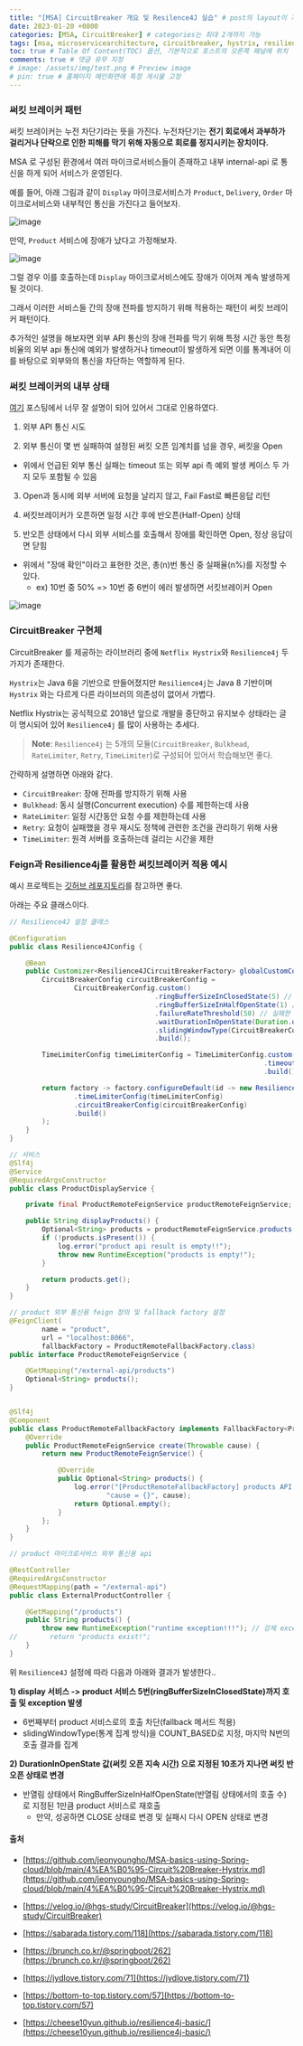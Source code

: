 ```yaml
---
title: "[MSA] CircuitBreaker 개요 및 Resilence4J 실습" # post의 layout이 기본적으로 post로 설정되어있어서 Front Matter에 따로 layout변수를 만들어 주지 않아도 됨
date: 2023-01-20 +0800
categories: [MSA, CircuitBreaker] # categories는 최대 2개까지 가능
tags: [msa, microservicearchitecture, circuitbreaker, hystrix, resilience4j] # TAG는 반드시 소문자로 이루어져야함, 0~무한개까지 지정 가능
toc: true # Table Of Content(TOC) 옵션, 기본적으로 포스트의 오른쪽 패널에 위치
comments: true # 댓글 유무 지정
# image: /assets/img/test.png # Preview image
# pin: true # 홈페이지 메인화면에 특정 게시물 고정
---
```


### 써킷 브레이커 패턴
써킷 브레이커는 누전 차단기라는 뜻을 가진다. 누전차단기는 <b>전기 회로에서 과부하가 걸리거나 단락으로 인한 피해를 막기 위해 자동으로 회로를 정지시키는 장치이다.</b>

MSA 로 구성된 환경에서 여러 마이크로서비스들이 존재하고 내부 internal-api 로 통신을 하게 되어 서비스가 운영된다.

예를 들어, 아래 그림과 같이 `Display` 마이크로서비스가 `Product`, `Delivery`, `Order` 마이크로서비스와 내부적인 통신을 가진다고 들어보자.

![image](https://user-images.githubusercontent.com/44339530/213624607-704035b9-aa0a-4842-a13a-d775be9cada2.png)

만약, `Product` 서비스에 장애가 났다고 가정해보자.

![image](https://user-images.githubusercontent.com/44339530/213624806-21f1e57d-dc28-4f90-97b4-1ae2adbb433b.png)

그럴 경우 이를 호출하는데 `Display` 마이크로서비스에도 장애가 이어져 계속 발생하게 될 것이다.

그래서 이러한 서비스들 간의 장애 전파를 방지하기 위해 적용하는 패턴이 써킷 브레이커 패턴이다.

추가적인 설명을 해보자면 외부 API 통신의 장애 전파를 막기 위해 특정 시간 동안 특정 비율의 외부 api 통신에 예외가 발생하거나 timeout이 발생하게 되면 이를 통계내어 이를 바탕으로 외부와의 통신을 차단하는 역할하게 된다.

### 써킷 브레이커의 내부 상태

[여기](https://velog.io/@hgs-study/CircuitBreaker) 포스팅에서 너무 잘 설명이 되어 있어서 그대로 인용하였다.

1) 외부 API 통신 시도

2) 외부 통신이 몇 번 실패하여 설정된 써킷 오픈 임계치를 넘을 경우, 써킷을 Open

- 위에서 언급된 외부 통신 실패는 timeout 또는 외부 api 측 예외 발생 케이스 두 가지 모두 포함될 수 있음

3) Open과 동시에 외부 서버에 요청을 날리지 않고, Fail Fast로 빠른응답 리턴

4) 써킷브레이커가 오픈하면 일정 시간 후에 반오픈(Half-Open) 상태

5) 반오픈 상태에서 다시 외부 서비스를 호출해서 장애를 확인하면 Open, 정상 응답이면 닫힘

- 위에서 "장애 확인"이라고 표현한 것은, 총(n)번 통신 중 실패율(n%)를 지정할 수 있다.
  - ex) 10번 중 50% => 10번 중 6번이 에러 발생하면 서킷브레이커 Open

![image](https://user-images.githubusercontent.com/44339530/213625568-38d38451-9d31-41fe-b9a9-64055a2a70a7.png)

### CircuitBreaker 구현체

CircuitBreaker 를 제공하는 라이브러리 중에 `Netflix Hystrix`와 `Resilience4j` 두 가지가 존재한다.

`Hystrix`는 Java 6을 기반으로 만들어졌지만 `Resilience4j`는 Java 8 기반이며 `Hystrix` 와는 다르게 다른 라이브러의 의존성이 없어서 가볍다.

Netflix Hystrix는 공식적으로 2018년 앞으로 개발을 중단하고 유지보수 상태라는 글이 명시되어 있어 `Resilience4j` 를 많이 사용하는 추세다.

> **Note**: `Resilience4j` 는 5개의 모듈(`CircuitBreaker`, `Bulkhead`, `RateLimiter`, `Retry`, `TimeLimiter`)로 구성되어 있어서 학습해보면 좋다.

간략하게 설명하면 아래와 같다.

- `CircuitBreaker`: 장애 전파를 방지하기 위해 사용
- `Bulkhead`: 동시 실행(Concurrent execution) 수를 제한하는데 사용
- `RateLimiter`: 일정 시간동안 요청 수를 제한하는데 사용
- `Retry`: 요청이 실패했을 경우 재시도 정책에 관련한 조건을 관리하기 위해 사용
- `TimeLimiter`: 원격 서버를 호출하는데 걸리는 시간을 제한

### Feign과 Resilience4j를 활용한 써킷브레이커 적용 예시

예시 프로젝트는 [깃허브 레포지토리](https://github.com/jeonyoungho/spring-cloud-resilience4j)를 참고하면 좋다.


아래는 주요 클래스이다.

```java
// Resilience4J 설정 클래스

@Configuration
public class Resilience4JConfig {

	@Bean
	public Customizer<Resilience4JCircuitBreakerFactory> globalCustomConfig() {
		CircuitBreakerConfig circuitBreakerConfig =
				CircuitBreakerConfig.custom()
									.ringBufferSizeInClosedState(5) // 닫힌 상태에서의 호출 수로, 써킷을 열어야 할지 결정할 때 사용
									.ringBufferSizeInHalfOpenState(1) // 열림 상태를 유지하는 시간(단위: 초), 해당 시간이후 반열림 상태로 변경
									.failureRateThreshold(50) // 실패한 호출에 대한 임계값(백분율), 이 값을 초과하면 써킷 오픈
									.waitDurationInOpenState(Duration.ofMillis(10000)) // 써킷 오픈 지속 시간
									.slidingWindowType(CircuitBreakerConfig.SlidingWindowType.COUNT_BASED) // 통계 집계 방식, 마지막 N번의 호출 결과를 집계, COUNT_BASED / TIME_BASED
									.build();

		TimeLimiterConfig timeLimiterConfig = TimeLimiterConfig.custom()
															   .timeoutDuration(Duration.ofSeconds(3)) // 타임 아웃 기간
															   .build();

		return factory -> factory.configureDefault(id -> new Resilience4JConfigBuilder(id)
				.timeLimiterConfig(timeLimiterConfig)
				.circuitBreakerConfig(circuitBreakerConfig)
				.build()
		);
	}
}
```

```java
// 서비스
@Slf4j
@Service
@RequiredArgsConstructor
public class ProductDisplayService {

    private final ProductRemoteFeignService productRemoteFeignService;

    public String displayProducts() {
        Optional<String> products = productRemoteFeignService.products();
        if (!products.isPresent()) {
            log.error("product api result is empty!!");
            throw new RuntimeException("products is empty!");
        }

        return products.get();
    }
}
```

```java
// product 외부 통신용 feign 정의 및 fallback factory 설정
@FeignClient(
        name = "product",
        url = "localhost:8066",
        fallbackFactory = ProductRemoteFallbackFactory.class)
public interface ProductRemoteFeignService {

    @GetMapping("/external-api/products")
    Optional<String> products();
}


@Slf4j
@Component
public class ProductRemoteFallbackFactory implements FallbackFactory<ProductRemoteFeignService> {
    @Override
    public ProductRemoteFeignService create(Throwable cause) {
        return new ProductRemoteFeignService() {

            @Override
            public Optional<String> products() {
                log.error("[ProductRemoteFallbackFactory] products API call error. " +
                        "cause = {}", cause);
                return Optional.empty();
            }
        };
    }
}
```

```java
// product 마이크로서비스 외부 통신용 api

@RestController
@RequiredArgsConstructor
@RequestMapping(path = "/external-api")
public class ExternalProductController {

    @GetMapping("/products")
    public String products() {
        throw new RuntimeException("runtime exception!!!"); // 강제 exception 발생
//        return "products exist!";
    }
}
```

위 `Resilience4J` 설정에 따라 다음과 아래와 결과가 발생한다..

<b>1) display 서비스 -> product 서비스 5번(ringBufferSizeInClosedState)까지 호출 및 exception 발생</b>

- 6번째부터 product 서비스로의 호출 차단(fallback 메서드 적용)
- slidingWindowType(통계 집계 방식)을 COUNT_BASED로 지정, 마지막 N번의 호출 결과를 집계

<b>2) DurationInOpenState 값(써킷 오픈 지속 시간) 으로 지정된 10초가 지나면 써킷 반오픈 상태로 변경</b>

- 반열림 상태에서 RingBufferSizeInHalfOpenState(반열림 상태에서의 호출 수)로 지정된 1만큼 product 서비스로 재호출
  - 만약, 성공하면 CLOSE 상태로 변경 및 실패시 다시 OPEN 상태로 변경
   
#### 출처
- [https://github.com/jeonyoungho/MSA-basics-using-Spring-cloud/blob/main/4%EA%B0%95-Circuit%20Breaker-Hystrix.md](https://github.com/jeonyoungho/MSA-basics-using-Spring-cloud/blob/main/4%EA%B0%95-Circuit%20Breaker-Hystrix.md)
- [https://velog.io/@hgs-study/CircuitBreaker](https://velog.io/@hgs-study/CircuitBreaker)
- [https://sabarada.tistory.com/118](https://sabarada.tistory.com/118)
- [https://brunch.co.kr/@springboot/262](https://brunch.co.kr/@springboot/262)

- [https://jydlove.tistory.com/71](https://jydlove.tistory.com/71)
- [https://bottom-to-top.tistory.com/57](https://bottom-to-top.tistory.com/57)
- [https://cheese10yun.github.io/resilience4j-basic/](https://cheese10yun.github.io/resilience4j-basic/)